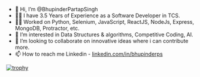 - 👋 Hi, I’m @BhupinderPartapSingh
- 👨‍💻 I have 3.5 Years of Experience as a Software Developer in TCS.
- 🐱‍💻 Worked on Python, Selenium, JavaScript, ReactJS, NodeJs, Express, MongoDB, Protractor, etc.
- 👀 I’m interested in Data Structures & algorithms, Competitive Coding, AI.
- 💞️ I’m looking to collaborate on innovative ideas where i can contribute more.
- 📫 How to reach me Linkedin - [linkedin.com/in/bhupinderps](https://www.linkedin.com/in/bhupinderps/)

[![trophy](https://github-profile-trophy.vercel.app/?username=Bhupi97)](https://github.com/Bhupi97/github-profile-trophy)
<!---
Bhupi97/Bhupi97 is a ✨ special ✨ repository because its `README.md` (this file) appears on your GitHub profile.
You can click the Preview link to take a look at your changes.
--->
